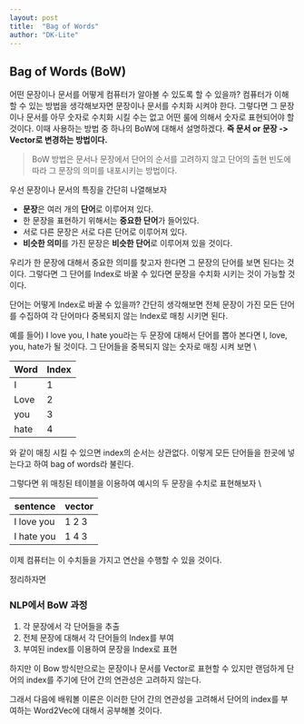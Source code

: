 ```yaml
---
layout: post
title:  "Bag of Words"
author: "DK-Lite"
---
```


## Bag of Words (BoW)

어떤 문장이나 문서를 어떻게 컴퓨터가 알아볼 수 있도록 할 수 있을까?
컴퓨터가 이해할 수 있는 방법을 생각해보자면 문장이나 문서를 수치화 시켜야 한다.
그렇다면 그 문장이나 문서를 아무 숫자로 수치화 시킬 수는 없고
어떤 룰에 의해서 숫자로 표현되어야 할 것이다.
이때 사용하는 방법 중 하나의 BoW에 대해서 설명하겠다.
**즉 문서 or 문장 -> Vector로 변경하는 방법이다.**

> BoW 방법은 문서나 문장에서 단어의 순서를 고려하지 않고 단어의 출현 빈도에 따라 그 문장의 의미를 내포시키는 방법이다.


우선 문장이나 문서의 특징을 간단히 나열해보자

- **문장**은 여러 개의 **단어**로 이루어져 있다.
- 한 문장을 표현하기 위해서는 **중요한 단어**가 들어있다.
- 서로 다른 문장은 서로 다른 단어로 이루어져 있다.
- **비슷한 의미**를 가진 문장은 **비슷한 단어**로 이루어져 있을 것이다.

우리가 한 문장에 대해서 중요한 의미를 찾고자 한다면 그 문장의 단어를 보면 된다는 것이다.
그렇다면 그 단어를 Index로 바꿀 수 있다면 문장을 수치화 시키는 것이 가능할 것이다.

단어는 어떻게 Index로 바꿀 수 있을까?
간단히 생각해보면 전체 문장이 가진 모든 단어를 수집하여 각 단어마다 중복되지 않는 Index로 매칭 시키면 된다.

예를 들어) I love you, I hate you라는 두 문장에 대해서
단어를 뽑아 본다면 I, love, you, hate가 될 것이다.
그 단어들을 중복되지 않는 숫자로 매칭 시켜 보면 \\

|Word|Index|
|----|-----|
|I|1|
|Love|2|
|you|3|
|hate|4|

와 같이 매칭 시킬 수 있으면 index의 순서는 상관없다.
이렇게 모든 단어들을 한곳에 넣는다고 하여 bag of words라 불린다.

그렇다면 위 매칭된 테이블을 이용하여 예시의 두 문장을 수치로 표현해보자 \\

|sentence | vector|
|---------|-------|
|I love you | 1 2 3 |
|I hate you | 1 4 3 | 

이제 컴퓨터는 이 수치들을 가지고 연산을 수행할 수 있을 것이다.

정리하자면
### NLP에서 BoW 과정
1. 각 문장에서 각 단어들을 추출
2. 전체 문장에 대해서 각 단어들의 Index를 부여
3. 부여된 index를 이용하여 문장을 Index로 표현

하지만 이 Bow 방식만으로는 문장이나 문서를 Vector로 표현할 수 있지만 랜덤하게 단어의 index를 주기에 단어 간의 연관성은 고려하지 않는다.

그래서 다음에 배워볼 이론은 이러한 단어 간의 연관성을 고려해서 단어의 index를 부여하는 Word2Vec에 대해서 공부해볼 것이다.
